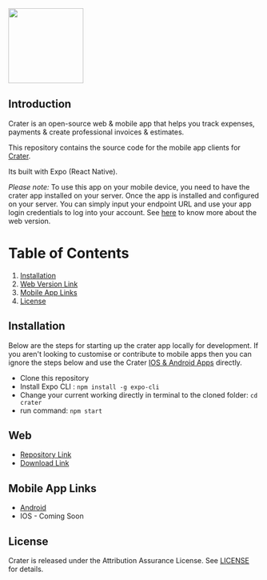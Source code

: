 <img height="150px" src="https://res.cloudinary.com/bytefury/image/upload/v1574149856/Crater/craterframe.png">

## Introduction

Crater is an open-source web & mobile app that helps you track expenses, payments & create professional invoices & estimates.

This repository contains the source code for the mobile app clients for [Crater](https://craterapp.com).

Its built with Expo (React Native).

*Please note:* To use this app on your mobile device, you need to have the crater app installed on your server. Once the app is installed and configured on your server. You can simply input your endpoint URL and use your app login credentials to log into your account. See [here](#web) to know more about the web version.

# Table of Contents

1. [Installation](#installation)
2. [Web Version Link](#web)
5. [Mobile App Links](#mobile-app-links)
6. [License](#license)

## Installation
Below are the steps for starting up the crater app locally for development. If you aren't looking to customise or contribute to mobile apps then you can ignore the steps below and use the Crater [IOS & Android Apps](#mobile-app-links) directly.

- Clone this repository
- Install Expo CLI : `npm install -g expo-cli`
- Change your current working directly in terminal to the cloned folder: `cd crater`
- run command: `npm start`

## Web
- [Repository Link](https://github.com/bytefuryco/crater)
- [Download Link](https://craterapp.com/downloads)

## Mobile App Links
- [Android](https://play.google.com/store/apps/details?id=com.craterapp.app)
- IOS - Coming Soon

## License
Crater is released under the Attribution Assurance License.
See [LICENSE](LICENSE) for details.
